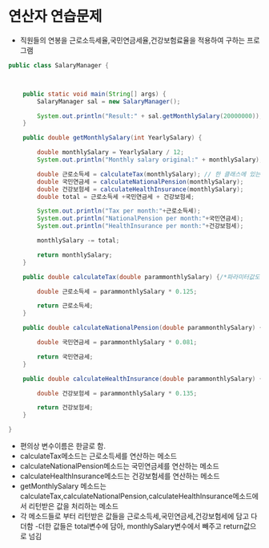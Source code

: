 # 연산자 연습문제
- 직원들의 연봉을 근로소득세율,국민연금세율,건강보험료율을 적용하여 구하는 프로그램

```java
public class SalaryManager {



	public static void main(String[] args) {
		SalaryManager sal = new SalaryManager();

		System.out.println("Result:" + sal.getMonthlySalary(20000000));
	}

	public double getMonthlySalary(int YearlySalary) {

		double monthlySalary = YearlySalary / 12;
		System.out.println("Monthly salary original:" + monthlySalary);

		double 근로소득세 = calculateTax(monthlySalary); // 한 클래스에 있는 method는 자유롭게 사용가능하다.
		double 국민연금세 = calculateNationalPension(monthlySalary);
		double 건강보험세 = calculateHealthInsurance(monthlySalary);
		double total = 근로소득세 +국민연금세 + 건강보험세;

		System.out.println("Tax per month:"+근로소득세);
		System.out.println("NationalPension per month:"+국민연금세);
		System.out.println("HealthInsurance per month:"+건강보험세);

		monthlySalary -= total;

		return monthlySalary;
	}

	public double calculateTax(double parammonthlySalary) {/*파라미터값도 변수. 적재적소에 파라미터변수값을 사용*/

		double 근로소득세 = parammonthlySalary * 0.125;

		return 근로소득세;
	}

	public double calculateNationalPension(double parammonthlySalary) {

		double 국민연금세 = parammonthlySalary * 0.081;

		return 국민연금세;
	}

	public double calculateHealthInsurance(double parammonthlySalary) {

		double 건강보험세 = parammonthlySalary * 0.135;

		return 건강보험세;
	}

}
```
- 편의상 변수이름은 한글로 함.
- calculateTax메소드는 근로소득세를 연산하는 메소드
- calculateNationalPension메소드는 국민연금세를 연산하는 메소드
- calculateHealthInsurance메소드는 건강보험세를 연산하는 메소드
- getMonthlySalary 메소드는 calculateTax,calculateNationalPension,calculateHealthInsurance메소드에서
리턴받은 값을 처리하는 메소드
- 각 메소드들로 부터 리턴받은 값들을 근로소득세,국민연금세,건강보험세에 담고 다 더함
-더한 값들은 total변수에 담아, monthlySalary변수에서 빼주고
return값으로 넘김
